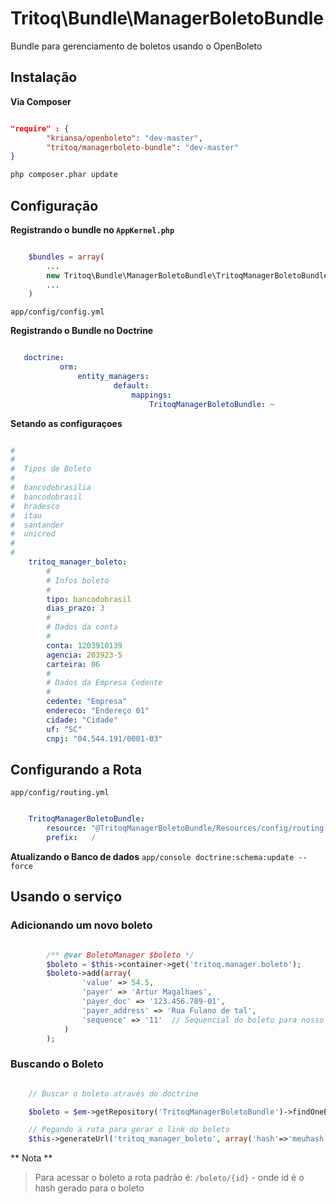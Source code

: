 Tritoq\Bundle\ManagerBoletoBundle
==================================

Bundle para gerenciamento de boletos usando o OpenBoleto

## Instalação


**Via Composer**

```json

"require" : {
        "kriansa/openboleto": "dev-master",
        "tritoq/managerboleto-bundle": "dev-master"
}

```

```bash
php composer.phar update
```

## Configuração


**Registrando o bundle no `AppKernel.php`**


```php

    $bundles = array(
        ...
        new Tritoq\Bundle\ManagerBoletoBundle\TritoqManagerBoletoBundle(),
        ...
    )

```
`app/config/config.yml`

**Registrando o Bundle no Doctrine**

 ```yaml

    doctrine:
            orm:
                entity_managers:
                        default:
                            mappings:
                                TritoqManagerBoletoBundle: ~

 ```

**Setando as configuraçoes**

```yaml

#
#
#  Tipos de Boleto
#
#  bancodebrasilia
#  bancodobrasil
#  bradesco
#  itau
#  santander
#  unicred
#
#
    tritoq_manager_boleto:
        #
        # Infos boleto
        #
        tipo: bancodobrasil
        dias_prazo: 3
        #
        # Dados da conta
        #
        conta: 1203910139
        agencia: 203923-5
        carteira: 06
        #
        # Dados da Empresa Cedente
        #
        cedente: "Empresa"
        endereco: "Endereço 01"
        cidade: "Cidade"
        uf: "SC"
        cnpj: "04.544.191/0001-03"
```

## Configurando a Rota

`app/config/routing.yml`

```yaml

    TritoqManagerBoletoBundle:
        resource: "@TritoqManagerBoletoBundle/Resources/config/routing.yml"
        prefix:   /

```

**Atualizando o Banco de dados**
`app/console doctrine:schema:update --force`

## Usando o serviço


### Adicionando um novo boleto

```php

        /** @var BoletoManager $boleto */
        $boleto = $this->container->get('tritoq.manager.boleto');
        $boleto->add(array(
                'value' => 54.5,
                'payer' => 'Artur Magalhaes',
                'payer_doc' => '123.456.789-01',
                'payer_address' => 'Rua Fulano de tal',
                'sequence' => '11'  // Sequencial do boleto para nosso numero
            )
        );
```


### Buscando o Boleto

```php

    // Buscar o boleto através do doctrine

    $boleto = $em->getRepository('TritoqManagerBoletoBundle')->findOneById(1);

    // Pegando a rota para gerar o link do boleto
    $this->generateUrl('tritoq_manager_boleto', array('hash'=>'meuhash'));


```

** Nota **
> Para acessar o boleto a rota padrão é: `/boleto/{id}` - onde id é o hash gerado para o boleto